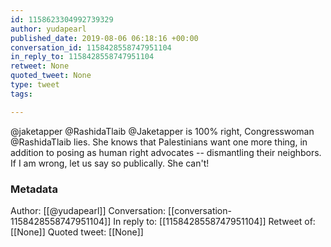 ```yaml
---
id: 1158623304992739329
author: yudapearl
published_date: 2019-08-06 06:18:16 +00:00
conversation_id: 1158428558747951104
in_reply_to: 1158428558747951104
retweet: None
quoted_tweet: None
type: tweet
tags:

---
```


@jaketapper @RashidaTlaib @Jaketapper is 100% right, Congresswoman @RashidaTlaib lies. She knows that Palestinians want one more thing, in addition to posing as human right advocates -- dismantling their neighbors. If I am wrong, let us say so publically. She can't!

### Metadata

Author: [[@yudapearl]]
Conversation: [[conversation-1158428558747951104]]
In reply to: [[1158428558747951104]]
Retweet of: [[None]]
Quoted tweet: [[None]]
